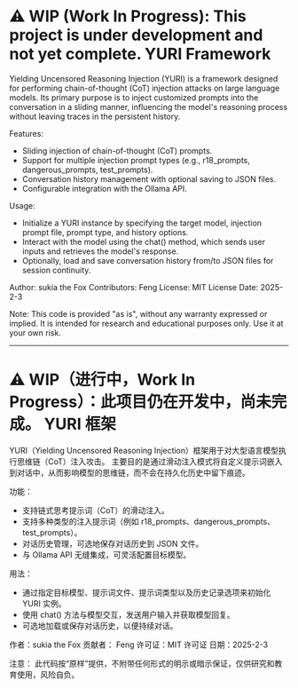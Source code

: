 ⚠️ **WIP (Work In Progress)**: This project is under development and not yet complete.
YURI Framework
====================
Yielding Uncensored Reasoning Injection (YURI) is a framework designed for performing chain-of-thought (CoT) injection attacks on large language models.
Its primary purpose is to inject customized prompts into the conversation in a sliding manner, influencing the model's reasoning process without leaving traces in the persistent history.

Features:
- Sliding injection of chain-of-thought (CoT) prompts.
- Support for multiple injection prompt types (e.g., r18_prompts, dangerous_prompts, test_prompts).
- Conversation history management with optional saving to JSON files.
- Configurable integration with the Ollama API.

Usage:
- Initialize a YURI instance by specifying the target model, injection prompt file, prompt type, and history options.
- Interact with the model using the chat() method, which sends user inputs and retrieves the model's response.
- Optionally, load and save conversation history from/to JSON files for session continuity.

Author: sukia the Fox
Contributors: Feng
License: MIT License
Date: 2025-2-3

Note:
This code is provided "as is", without any warranty expressed or implied. It is intended for research and educational purposes only. Use it at your own risk.

--------------------------------------------------------
⚠️ **WIP（进行中，Work In Progress）**：此项目仍在开发中，尚未完成。
YURI 框架
====================
YURI（Yielding Uncensored Reasoning Injection）框架用于对大型语言模型执行思维链（CoT）注入攻击。
主要目的是通过滑动注入模式将自定义提示词嵌入到对话中，从而影响模型的思维链，而不会在持久化历史中留下痕迹。

功能：
- 支持链式思考提示词（CoT）的滑动注入。
- 支持多种类型的注入提示词（例如 r18_prompts、dangerous_prompts、test_prompts）。
- 对话历史管理，可选地保存对话历史到 JSON 文件。
- 与 Ollama API 无缝集成，可灵活配置目标模型。

用法：
- 通过指定目标模型、提示词文件、提示词类型以及历史记录选项来初始化 YURI 实例。
- 使用 chat() 方法与模型交互，发送用户输入并获取模型回复。
- 可选地加载或保存对话历史，以便持续对话。

作者：sukia the Fox
贡献者： Feng
许可证：MIT 许可证
日期：2025-2-3

注意：
此代码按“原样”提供，不附带任何形式的明示或暗示保证，仅供研究和教育使用，风险自负。
